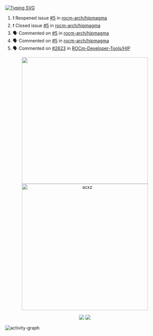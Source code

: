 [![Typing SVG](https://readme-typing-svg.herokuapp.com?size=16&color=AFFFA3&multiline=true&height=75&lines=contributing+to+robotics%2Faerospace%2Fml%2Fgpu+software;packaging+it+for+archlinux;ricer)](https://git.io/typing-svg)

<!--START_SECTION:activity-->
1. ❗️ Reopened issue [#5](https://github.com/rocm-arch/hipmagma/issues/5) in [rocm-arch/hipmagma](https://github.com/rocm-arch/hipmagma)
2. ❗️ Closed issue [#5](https://github.com/rocm-arch/hipmagma/issues/5) in [rocm-arch/hipmagma](https://github.com/rocm-arch/hipmagma)
3. 🗣 Commented on [#5](https://github.com/rocm-arch/hipmagma/issues/5) in [rocm-arch/hipmagma](https://github.com/rocm-arch/hipmagma)
4. 🗣 Commented on [#5](https://github.com/rocm-arch/hipmagma/issues/5) in [rocm-arch/hipmagma](https://github.com/rocm-arch/hipmagma)
5. 🗣 Commented on [#2623](https://github.com/ROCm-Developer-Tools/HIP/issues/2623) in [ROCm-Developer-Tools/HIP](https://github.com/ROCm-Developer-Tools/HIP)
<!--END_SECTION:activity-->

<p align="center">
  <img width="400em" src=https://github-readme-stats.vercel.app/api?username=acxz&include_all_commits=true&show_icons=true />
  <img width="400em" src="https://github-readme-streak-stats.herokuapp.com/?user=acxz&" alt="acxz" />
</p>

<p align="center">
  <img src=https://github-readme-stats.vercel.app/api/top-langs/?username=acxz&layout=compact />
  <img src=https://github-profile-trophy.vercel.app/?username=acxz&row=2&column=4 />
</p>

![activity-graph](https://activity-graph.herokuapp.com/graph?username=acxz&theme=aqua)
